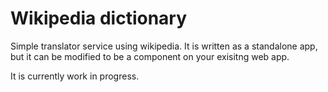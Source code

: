 # Wikipedia dictionary

Simple translator service using wikipedia.
It is written as a standalone app, but it can be modified to be a component on your exisitng web app. 

It is currently work in progress.
